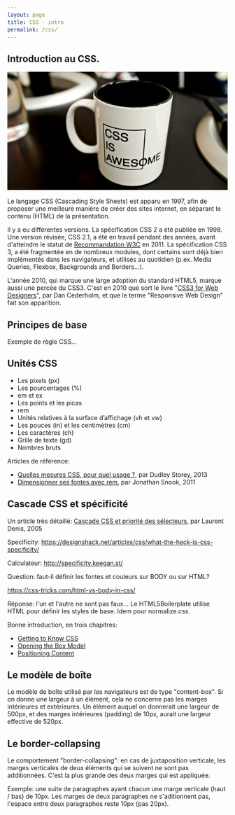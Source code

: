 ```yaml
---
layout: page
title: CSS - intro
permalink: /css/
---
```


Introduction au CSS.
-------

![CSS is awesome](img/css-is-awesome.jpeg)

Le langage CSS (Cascading Style Sheets) est apparu en 1997, afin de proposer une meilleure manière de créer des sites internet, en séparant le contenu (HTML) de la présentation.

Il y a eu différentes versions. La spécification CSS 2 a été publiée en 1998. Une version révisée, CSS 2.1, a été en travail pendant des années, avant d'atteindre le statut de [Recommandation W3C](https://www.w3.org/TR/CSS2/) en 2011. La spécification CSS 3,  a été fragmentée en de nombreux modules, dont certains sont déjà bien implémentés dans les navigateurs, et utilisés au quotidien (p.ex. Media Queries, Flexbox, Backgrounds and Borders...).

L'année 2010, qui marque une large adoption du standard HTML5, marque aussi une percée du CSS3. C'est en 2010 que sort le livre "[CSS3 for Web Designers](https://abookapart.com/products/css3-for-web-designers)", par Dan Cederholm, et que le terme "Responsive Web Design" fait son apparition.

Principes de base
----------

Exemple de règle CSS...

Unités CSS
------

- Les pixels (px)
- Les pourcentages (%)
- em et ex
- Les points et les picas
- rem
- Unités relatives à la surface d’affichage (vh et vw)
- Les pouces (in) et les centimètres (cm)
- Les caractères (ch)
- Grille de texte (gd)
- Nombres bruts

Articles de référence:
- [Quelles mesures CSS, pour quel usage ?](http://www.pompage.net/traduction/css-unites-et-usages), par Dudley Storey, 2013
- [Dimensionner ses fontes avec rem](http://www.pompage.net/traduction/dimensionner-ses-fontes-avec-rem), par Jonathan Snook, 2011

## Cascade CSS et spécificité

Un article très détaillé:
[Cascade CSS et priorité des sélecteurs](http://openweb.eu.org/articles/cascade_css), par Laurent Denis, 2005

Specificity:
https://designshack.net/articles/css/what-the-heck-is-css-specificity/

Calculateur: http://specificity.keegan.st/

Question: faut-il définir les fontes et couleurs sur BODY ou sur HTML?

https://css-tricks.com/html-vs-body-in-css/

Réponse: l'un et l'autre ne sont pas faux... Le HTML5Boilerplate utilise HTML pour définir les styles de base. Idem pour normalize.css.

Bonne introduction, en trois chapitres:

- [Getting to Know CSS](http://learn.shayhowe.com/html-css/getting-to-know-css/)
- [Opening the Box Model](http://learn.shayhowe.com/html-css/opening-the-box-model/)
- [Positioning Content](http://learn.shayhowe.com/html-css/positioning-content/)


Le modèle de boîte
--------

Le modèle de boîte utilisé par les navigateurs est de type "content-box". Si on donne une largeur à un élément, cela ne concerne pas les marges intérieures et extérieures. Un élément auquel on donnerait une largeur de 500px, et des marges intérieures (padding) de 10px, aurait une largeur effective de 520px.



## Le border-collapsing

Le comportement "border-collapsing": en cas de juxtaposition verticale, les marges verticales de deux éléments qui se suivent ne sont pas additionnées. C'est la plus grande des deux marges qui est appliquée.

Exemple: une suite de paragraphes ayant chacun une marge verticale (haut / bas) de 10px. Les marges de deux paragraphes ne s'aditionnent pas, l'espace entre deux paragraphes reste 10px (pas 20px).







